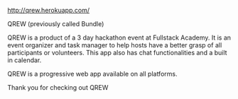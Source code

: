http://qrew.herokuapp.com/

QREW (previously called Bundle)

QREW is a product of a 3 day hackathon event at Fullstack Academy. It is an event organizer and task manager to help hosts have a better grasp of all participants or volunteers. This app also has chat functionalities and a built in calendar.

QREW is a progressive web app available on all platforms.

Thank you for checking out QREW
